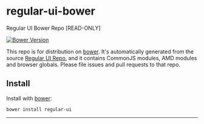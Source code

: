 # regular-ui-bower

Regular UI Bower Repo [READ-ONLY]

[![Bower Version][bower-badge]][bower]

This repo is for distribution on [bower][bower].
It's automatically generated from the source [Regular UI Repo][repo-develop], and it contains CommonJS modules, AMD modules and browser globals.
Please file issues and pull requests to that repo.

## Install

Install with [bower][bower]:

```shell
bower install regular-ui
```

------

[bower]: http://bower.io
[bower-badge]: https://badge.fury.io/bo/regular-ui.svg

[repo-develop]: https://github.com/rainfore/regular-ui